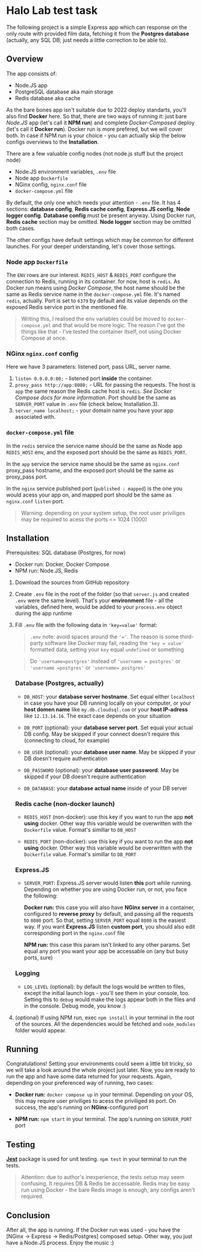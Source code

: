# **Halo Lab test task**
The following project is a simple Express app which can response on the only route with provided film data, fetching it from the **Postgres database** (actually, any SQL DB; just needs a little correction to be able to).

## **Overview**
The app consists of:

* Node.JS app
* PostgreSQL database aka main storage
* Redis database aka cache 

As the bare bones app isn't suitable due to 2022 deploy standarts, you'll also find **Docker** here. So that, there are two ways of running it: just bare _Node.JS_ app (let's call it **NPM run**) and complete _Docker-Composed_ deploy (let's call it **Docker run**). Docker run is more prefered, but we will cover both. 
In case if NPM run is your choice - you can actually skip the below configs overviews to the **Installation**. 

There are a few valuable config nodes (not node.js stuff but the project node)

* Node.JS environment variables, `.env` file
* Node app `Dockerfile`
* NGinx config, `nginx.conf` file
* `docker-compose.yml` file

By default, the only one which needs your attention - `.env` file. It has 4 sections: **database config**, **Redis cache config**, **Express.JS config**, **Node logger config**. **Database config** must be present anyway. Using Docker run, **Redis cache** section may be omitted. **Node logger** section may be omitted both cases.

The other configs have default settings which may be common for different launches. For your deeper understanding, let's cover those settings.

### Node app `Dockerfile`
The `ENV` rows are our interest. `REDIS_HOST` & `REDIS_PORT` configure the connection to Redis, running in its container. for now, host is `redis`. As Docker run means using _Docker Compose_, the host name should be the same as Redis service name in the `docker-compose.yml` file. It's named `redis`, actually. Port is set to `6379` by default and its value depends on the exposed Redis service port in the mentioned file.

> Writing this, I realised the env variables could be moved to `docker-compose.yml` and that would be more logic. The reason I've got the things like that - I've tested the container itself, not using Docker Compose at once.

### NGinx `nginx.conf` config
Here we have 3 parameters: listened port, pass URL, server name.
    
1. `listen 0.0.0.0:80;` - listened port **inside** the container.
2. `proxy_pass http://app:8080;` - URL for passing the requests. The host is `app` the same reason the Redis cache host is `redis`. _See Docker Compose docs for more information_. Port should be the same as `SERVER_PORT` value in `.env` file (check below, Installation.3).
3. `server_name localhost;` - your domain name you have your app associated with.

### `docker-compose.yml` file
In the `redis` service the service name should be the same as Node app `REDIS_HOST` env, and the exposed port should be the same as `REDIS_PORT`.

In the `app` service the service name should be the same as `nginx.conf` proxy_pass hostname, and the exposed port should be the same as proxy_pass port.

In the `nginx` service published port (`published : mapped`) is the one you would acess your app on, and mapped port should be the same as `nginx.conf` `listen` port.

> Warning: depending on your system setup, the root user priviliges may be required to acess the ports <= 1024 (1000)


## **Installation**
Prerequisites:
SQL database (Postgres, for now)
* Docker run: Docker, Docker Compose
* NPM run: Node.JS, Redis

1. Download the sources from GitHub repository
2. Create `.env` file in the root of the folder (so that `server.js` and created `.env` were the same level). That's your **environment** file - all the variables, defined here, would be added to your `process.env` object during the app runtime 
3. Fill `.env` file with the following data in `'key=value'` format:
    > `.env` note: avoid spaces around the `'='`. The reason is some third-party software like _Docker_ may fail, reading the `'key = value'` formatted data, setting your `key` equal `undefined` or something
    
    > Do `'username=postgres'` instead of `'username = postgres'` or `'username =postgres'` or `'username= postgres'`
    ### Database (Postgres, actually)
    * `DB_HOST`: your **database server hostname**. Set equal either `localhost` in case you have your DB running locally on your computer, or your **host domen name** like `my.db.cloudsql.com` or your **host IP-adress** like `12.13.14.16`. The exact case depends on your situation

    * `DB_PORT` (optional): your **database server port**. Set equal your actual DB config. May be skipped if your connect doesn't require this (connecting to cloud, for example)

    * `DB_USER` (optional): your **database user name**. May be skipped if your DB doesn't require authentication

    * `DB_PASSWORD` (optional): your **database user password**. May be skipped if your DB doesn't require authentication

    * `DB_DATABASE`: your **database actual name** inside of your DB server

    ### Redis cache (non-docker launch)
    * `REDIS_HOST` (non-docker): use this key if you want to run the app **not using** docker. Other way this variable would be overwritten with the `Dockerfile` value. Format's simillar to `DB_HOST`

    * `REDIS_PORT` (non-docker): use this key if you want to run the app **not using** docker. Other way this variable would be overwritten with the `Dockerfile` value. Format's simillar to `DB_PORT`

    ### Express.JS 
    * `SERVER_PORT`: Express.JS server would listen **this** port while running. Depending on whether you are using Docker run, or not, you face the following:

        **Docker run:** this case you will also have **NGinx server** in a container, configured to **reverse proxy** by default, and passing all the requests to `8080` port. So that, setting `SERVER_PORT` equal `8080` is the easiest way. If you want **Express.JS** listen **custom port**, you should also edit corresponding port in the `nginx.conf` file

        **NPM run:** this case this param isn't linked to any other params. Set equal any port you want your app be accessable on (any but busy ports, sure)

    ### Logging

    * `LOG_LEVEL` (optional): by default the logs would be written to files, except the initial launch logs - you'll see them in your console, too. Setting this to `debug` would make the logs appear both in the files and in the console. Debug mode, you know :)

4. (optional) If using NPM run, exec `npm install` in your terminal in the root of the sources. All the dependencies would be fetched and `node_modules` folder would appear.

## **Running**
Congratulations! Setting your environments could seem a little bit tricky, so we will take a look around the whole project just later. Now, you are ready to run the app and have some data returned for your requests. Again, depending on your preferenced way of running, two cases:

* **Docker run:** `docker compose up` in your terminal. Depending on your OS, this may require user priviliges to acess the priviliged `80` port. On success, the app's running on **NGinx**-configured port

* **NPM run:** `npm start` in your terminal. The app's running on `SERVER_PORT` port

## **Testing**
**[Jest](npmjs.org/package/jest)** package is used for unit testing. `npm test` in your terminal to run the tests. 
> Attention: due to author's inexperience, the tests setup may seem confusing. It requires DB & Redis be accessable. Redis may be easy run using Docker - the bare Redis image is enough, any configs aren't required.

## **Conclusion**
After all, the app is running. If the Docker run was used - you have the [NGinx -> Express -> Redis/Postgres] composed setup. Other way, you just have a Node.JS process. Enjoy the music :)

